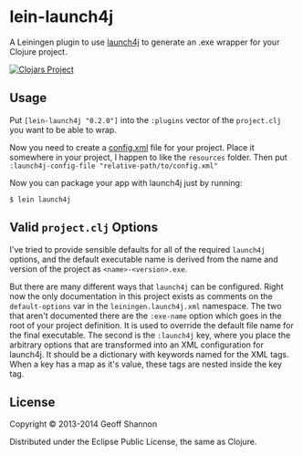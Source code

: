 # lein-launch4j

A Leiningen plugin to use [launch4j][l4j-home] to generate an .exe wrapper for
your Clojure project.

[l4j-home]: http://launch4j.sourceforge.net/

[![Clojars Project](http://clojars.org/lein-launch4j/latest-version.svg)](http://clojars.org/lein-launch4j)

## Usage

Put `[lein-launch4j "0.2.0"]` into the `:plugins` vector of the
`project.clj` you want to be able to wrap.

Now you need to create a [config.xml][l4j-docs] file for your project.
Place it somewhere in your project, I happen to like the `resources`
folder.  Then put `:launch4j-config-file "relative-path/to/config.xml"`

[l4j-docs]: http://launch4j.sourceforge.net/docs.html

Now you can package your app with launch4j just by running:

    $ lein launch4j

## Valid `project.clj` Options

I've tried to provide sensible defaults for all of the required
`launch4j` options, and the default executable name is derived from
the name and version of the project as `<name>-<version>.exe`.

But there are many different ways that `launch4j` can be
configured. Right now the only documentation in this project exists as
comments on the `default-options` var in the `leiningen.launch4j.xml`
namespace. The two that aren't documented there are the `:exe-name`
option which goes in the root of your project definition. It is used
to override the default file name for the final executable. The second
is the `:launch4j` key, where you place the arbitrary options that are
transformed into an XML configuration for launch4j. It should be a
dictionary with keywords named for the XML tags. When a key has a map
as it's value, these tags are nested inside the key tag.

## License

Copyright © 2013-2014 Geoff Shannon

Distributed under the Eclipse Public License, the same as Clojure.
